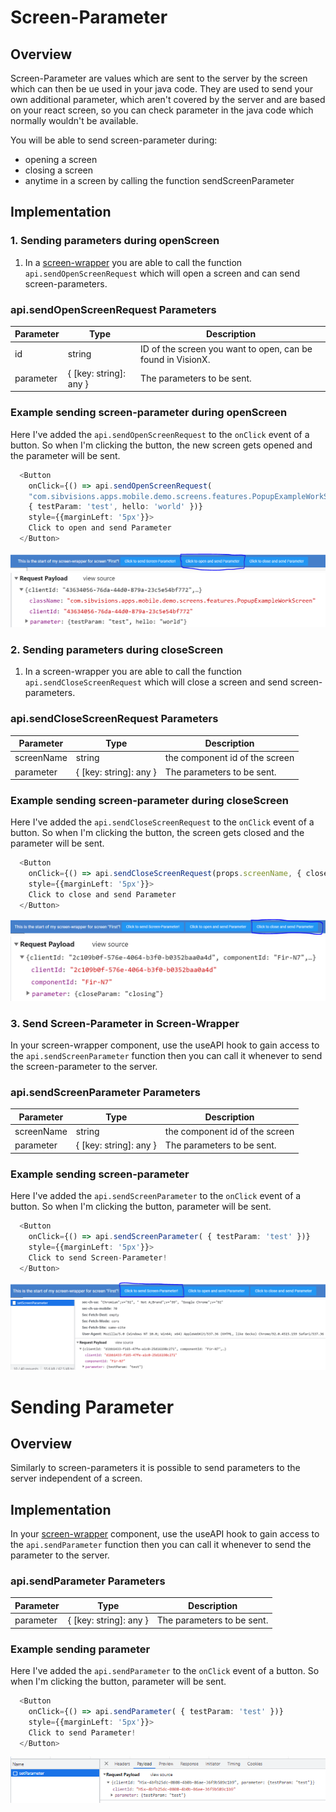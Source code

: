 # Screen-Parameter

## Overview
Screen-Parameter are values which are sent to the server by the screen which can then be ue used in your java code.
They are used to send your own additional parameter, which aren't covered by the server and are based on your react screen, so you can check parameter in the java code which normally wouldn't be available.

You will be able to send screen-parameter during:

- opening a screen
- closing a screen
- anytime in a screen by calling the function sendScreenParameter

## Implementation

### 1. Sending parameters during openScreen
1. In a [screen-wrapper](src/readme-files/screen-wrapper) you are able to call the function ```api.sendOpenScreenRequest``` which will open a screen and can send screen-parameters. 

### api.sendOpenScreenRequest Parameters
Parameter | Type | Description
--- | --- | --- |
id | string | ID of the screen you want to open, can be found in VisionX.
parameter | { [key: string]: any } | The parameters to be sent.

### Example sending screen-parameter during openScreen
Here I've added the ```api.sendOpenScreenRequest``` to the ```onClick``` event of a button. So when I'm clicking the button, the new screen gets opened and the parameter will be sent.

```typescript
  <Button 
    onClick={() => api.sendOpenScreenRequest(
    "com.sibvisions.apps.mobile.demo.screens.features.PopupExampleWorkScreen", 
    { testParam: 'test', hello: 'world' })}
    style={{marginLeft: '5px'}}>
    Click to open and send Parameter
  </Button>
```
![open-screen-parameter](../readme-images/sp-open-button.PNG)
![open-screen-parameter-console](../readme-images/sp-sent-os.PNG)

### 2. Sending parameters during closeScreen
1. In a screen-wrapper you are able to call the function ```api.sendCloseScreenRequest``` which will close a screen and send screen-parameters.

### api.sendCloseScreenRequest Parameters
Parameter | Type | Description
--- | --- | --- |
screenName | string | the component id of the screen
parameter | { [key: string]: any } | The parameters to be sent.

### Example sending screen-parameter during closeScreen
Here I've added the ```api.sendCloseScreenRequest``` to the ```onClick``` event of a button. So when I'm clicking the button, the screen gets closed and the parameter will be sent.

```typescript
  <Button 
    onClick={() => api.sendCloseScreenRequest(props.screenName, { closeParam: 'closing' })}
    style={{marginLeft: '5px'}}>
    Click to close and send Parameter
  </Button>
```

![close-screen-parameter](../readme-images/sp-close-button.PNG)
![close-screen-parameter-console](../readme-images/sp-sent-cs.PNG)


### 3. Send Screen-Parameter in Screen-Wrapper
In your screen-wrapper component, use the useAPI hook to gain access to the ```api.sendScreenParameter``` function then you can call it whenever to send the screen-parameter to the server.

### api.sendScreenParameter Parameters
Parameter | Type | Description
--- | --- | --- |
screenName | string | the component id of the screen
parameter | { [key: string]: any } | The parameters to be sent.

### Example sending screen-parameter
Here I've added the ```api.sendScreenParameter``` to the ```onClick``` event of a button. So when I'm clicking the button, parameter will be sent.

```typescript
  <Button 
    onClick={() => api.sendScreenParameter( { testParam: 'test' })}
    style={{marginLeft: '5px'}}>
    Click to send Screen-Parameter!
  </Button>
```

![close-screen-parameter](../readme-images/sp-send-button.PNG)
![close-screen-parameter-console](../readme-images/sp-sent-sp.PNG)

# Sending Parameter
## Overview
Similarly to screen-parameters it is possible to send parameters to the server independent of a screen.

## Implementation
In your [screen-wrapper](src/readme-files/screen-wrapper) component, use the useAPI hook to gain access to the ```api.sendParameter``` function then you can call it whenever to send the parameter to the server.

### api.sendParameter Parameters
Parameter | Type | Description
--- | --- | --- |
parameter | { [key: string]: any } | The parameters to be sent.

### Example sending parameter
Here I've added the ```api.sendParameter``` to the ```onClick``` event of a button. So when I'm clicking the button, parameter will be sent.

```typescript
  <Button 
    onClick={() => api.sendParameter( { testParam: 'test' })}
    style={{marginLeft: '5px'}}>
    Click to send Parameter!
  </Button>
```

![sendParameter](../readme-images/sendParameter.PNG)